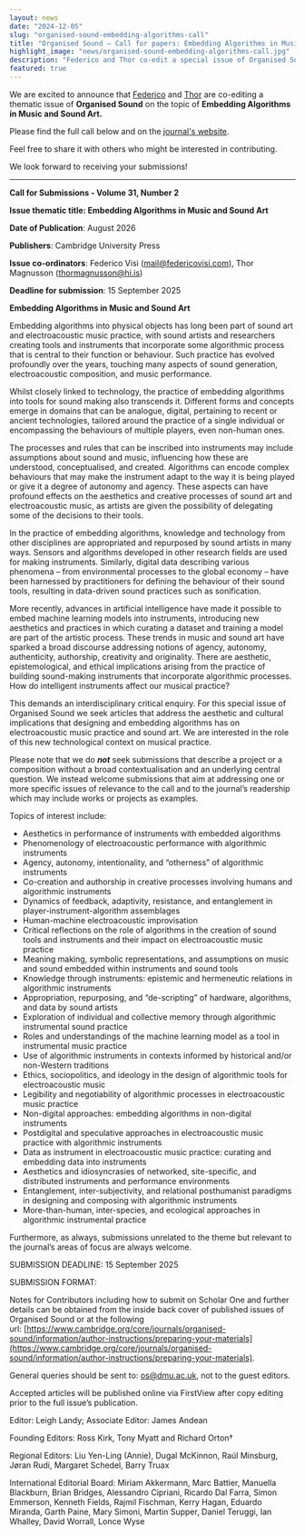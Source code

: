 ```yaml
---
layout: news
date: "2024-12-05"
slug: "organised-sound-embedding-algorithms-call"
title: "Organised Sound – Call for papers: Embedding Algorithms in Music and Sound Art"
highlight_image: "news/organised-sound-embedding-algorithms-call.jpg"
description: "Federico and Thor co-edit a special issue of Organised Sound on the topic of Embedding Algorithms in Music and Sound Art"
featured: true
---
```


<script>
    import CaptionedImage from "../../components/Images/CaptionedImage.svelte"
</script>

We are excited to announce that [Federico](https://iil.is/people#federico-visi) and [Thor](https://iil.is/people#thor-magnusson) are co-editing a thematic issue of **Organised Sound** on the topic of **Embedding Algorithms in Music and Sound Art.** 


<CaptionedImage
    src="news/organised-sound-embedding-algorithms-call.jpg"
    alt="The logo of the Organised Sound journal next to the internals of the Sophtar, an electroacoustic instrument with an embedded computer"
    caption="Organised Sound – thematic issue on Embedding Algorithms in Music and Sound Art"/>


Please find the full call below and on the [journal's website](https://www.cambridge.org/core/journals/organised-sound/announcements/call-for-papers/call-embedding-algorithms-in-music-and-sound-art).

Feel free to share it with others who might be interested in contributing.

We look forward to receiving your submissions!

___

**Call for Submissions - Volume 31, Number 2**

**Issue thematic title: Embedding Algorithms in Music and Sound Art**

**Date of Publication**: August 2026

**Publishers**: Cambridge University Press

**Issue co-ordinators**: Federico Visi ([mail@federicovisi.com](mailto:mail@federicovisi.com)), Thor Magnusson ([thormagnusson@hi.is](mailto:thormagnusson@hi.is))

**Deadline for submission**: 15 September 2025

**Embedding Algorithms in Music and Sound Art**

Embedding algorithms into physical objects has long been part of sound art and electroacoustic music practice, with sound artists and researchers creating tools and instruments that incorporate some algorithmic process that is central to their function or behaviour. Such practice has evolved profoundly over the years, touching many aspects of sound generation, electroacoustic composition, and music performance.

Whilst closely linked to technology, the practice of embedding algorithms into tools for sound making also transcends it. Different forms and concepts emerge in domains that can be analogue, digital, pertaining to recent or ancient technologies, tailored around the practice of a single individual or encompassing the behaviours of multiple players, even non-human ones.

The processes and rules that can be inscribed into instruments may include assumptions about sound and music, influencing how these are understood, conceptualised, and created. Algorithms can encode complex behaviours that may make the instrument adapt to the way it is being played or give it a degree of autonomy and agency. These aspects can have profound effects on the aesthetics and creative processes of sound art and electroacoustic music, as artists are given the possibility of delegating some of the decisions to their tools.

In the practice of embedding algorithms, knowledge and technology from other disciplines are appropriated and repurposed by sound artists in many ways. Sensors and algorithms developed in other research fields are used for making instruments. Similarly, digital data describing various phenomena – from environmental processes to the global economy – have been harnessed by practitioners for defining the behaviour of their sound tools, resulting in data-driven sound practices such as sonification.

More recently, advances in artificial intelligence have made it possible to embed machine learning models into instruments, introducing new aesthetics and practices in which curating a dataset and training a model are part of the artistic process. These trends in music and sound art have sparked a broad discourse addressing notions of agency, autonomy, authenticity, authorship, creativity and originality. There are aesthetic, epistemological, and ethical implications arising from the practice of building sound-making instruments that incorporate algorithmic processes. How do intelligent instruments affect our musical practice?

This demands an interdisciplinary critical enquiry. For this special issue of Organised Sound we seek articles that address the aesthetic and cultural implications that designing and embedding algorithms has on electroacoustic music practice and sound art. We are interested in the role of this new technological context on musical practice.

Please note that we do **_not_** seek submissions that describe a project or a composition without a broad contextualisation and an underlying central question. We instead welcome submissions that aim at addressing one or more specific issues of relevance to the call and to the journal’s readership which may include works or projects as examples.

Topics of interest include:

- Aesthetics in performance of instruments with embedded algorithms
- Phenomenology of electroacoustic performance with algorithmic instruments
- Agency, autonomy, intentionality, and “otherness” of algorithmic instruments
- Co-creation and authorship in creative processes involving humans and algorithmic instruments
- Dynamics of feedback, adaptivity, resistance, and entanglement in player-instrument-algorithm assemblages
- Human-machine electroacoustic improvisation
- Critical reflections on the role of algorithms in the creation of sound tools and instruments and their impact on electroacoustic music practice
- Meaning making, symbolic representations, and assumptions on music and sound embedded within instruments and sound tools
- Knowledge through instruments: epistemic and hermeneutic relations in algorithmic instruments
- Appropriation, repurposing, and “de-scripting” of hardware, algorithms, and data by sound artists
- Exploration of individual and collective memory through algorithmic instrumental sound practice
- Roles and understandings of the machine learning model as a tool in instrumental music practice
- Use of algorithmic instruments in contexts informed by historical and/or non-Western traditions
- Ethics, sociopolitics, and ideology in the design of algorithmic tools for electroacoustic music
- Legibility and negotiability of algorithmic processes in electroacoustic music practice
- Non-digital approaches: embedding algorithms in non-digital instruments
- Postdigital and speculative approaches in electroacoustic music practice with algorithmic instruments
- Data as instrument in electroacoustic music practice: curating and embedding data into instruments
- Aesthetics and idiosyncrasies of networked, site-specific, and distributed instruments and performance environments
- Entanglement, inter-subjectivity, and relational posthumanist paradigms in designing and composing with algorithmic instruments
- More-than-human, inter-species, and ecological approaches in algorithmic instrumental practice

Furthermore, as always, submissions unrelated to the theme but relevant to the journal’s areas of focus are always welcome.

SUBMISSION DEADLINE: 15 September 2025

SUBMISSION FORMAT:

Notes for Contributors including how to submit on Scholar One and further details can be obtained from the inside back cover of published issues of Organised Sound or at the following url: [https://www.cambridge.org/core/journals/organised-sound/information/author-instructions/preparing-your-materials](https://www.cambridge.org/core/journals/organised-sound/information/author-instructions/preparing-your-materials).

General queries should be sent to: [os@dmu.ac.uk](mailto:os@dmu.ac.uk), not to the guest editors.

Accepted articles will be published online via FirstView after copy editing prior to the full issue’s publication.

Editor: Leigh Landy; Associate Editor: James Andean

Founding Editors: Ross Kirk, Tony Myatt and Richard Orton†

Regional Editors: Liu Yen-Ling (Annie), Dugal McKinnon, Raúl Minsburg, Jøran Rudi, Margaret Schedel, Barry Truax

International Editorial Board: Miriam Akkermann, Marc Battier, Manuella Blackburn, Brian Bridges, Alessandro Cipriani, Ricardo Dal Farra, Simon Emmerson, Kenneth Fields, Rajmil Fischman, Kerry Hagan, Eduardo Miranda, Garth Paine, Mary Simoni, Martin Supper, Daniel Teruggi, Ian Whalley, David Worrall, Lonce Wyse